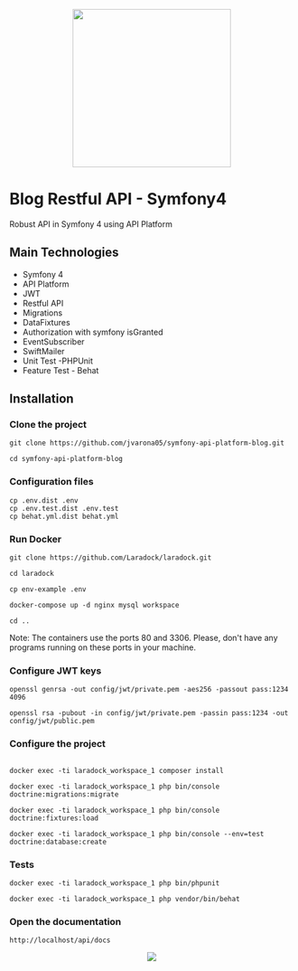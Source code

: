 <p align="center"><img src="https://www.thinkbean.com/sites/default/files/styles/768x576/public/2018-08/api-platform.png?itok=iNv26RqY" width="280"></p>

# Blog Restful API - Symfony4

Robust API in Symfony 4 using API Platform

## Main Technologies

- Symfony 4
- API Platform
- JWT
- Restful API
- Migrations
- DataFixtures
- Authorization with symfony isGranted
- EventSubscriber
- SwiftMailer
- Unit Test -PHPUnit
- Feature Test - Behat

## Installation

### Clone the project

```
git clone https://github.com/jvarona05/symfony-api-platform-blog.git

cd symfony-api-platform-blog
```

### Configuration files

```
cp .env.dist .env
cp .env.test.dist .env.test
cp behat.yml.dist behat.yml
```

### Run Docker

```
git clone https://github.com/Laradock/laradock.git

cd laradock

cp env-example .env

docker-compose up -d nginx mysql workspace

cd ..
```

Note: The containers use the ports 80 and 3306. Please,
don't have any programs running on these ports in your machine.

### Configure JWT keys

```
openssl genrsa -out config/jwt/private.pem -aes256 -passout pass:1234 4096

openssl rsa -pubout -in config/jwt/private.pem -passin pass:1234 -out config/jwt/public.pem 
```

### Configure the project

```

docker exec -ti laradock_workspace_1 composer install

docker exec -ti laradock_workspace_1 php bin/console doctrine:migrations:migrate

docker exec -ti laradock_workspace_1 php bin/console doctrine:fixtures:load

docker exec -ti laradock_workspace_1 php bin/console --env=test doctrine:database:create

```

### Tests

```
docker exec -ti laradock_workspace_1 php bin/phpunit

docker exec -ti laradock_workspace_1 php vendor/bin/behat
```

### Open the documentation

```
http://localhost/api/docs
```
<p align="center"><img src="https://i.imgur.com/YJ0PiZWg.png" ></p>

